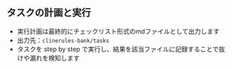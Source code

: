 ## タスクの計画と実行

- 実行計画は最終的にチェックリスト形式のmdファイルとして出力します
- 出力先：`clinerules-bank/tasks`
- タスクを step by step で実行し、結果を該当ファイルに記録することで抜けや漏れを検知します